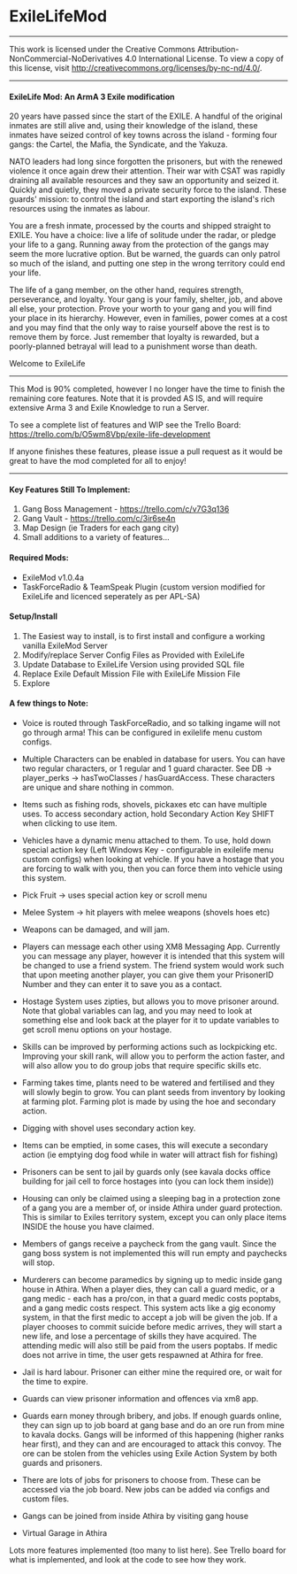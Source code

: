 # ExileLifeMod
___
This work is licensed under the Creative Commons Attribution-NonCommercial-NoDerivatives 4.0 International License.
To view a copy of this license, visit http://creativecommons.org/licenses/by-nc-nd/4.0/.
___

#### ExileLife Mod: An ArmA 3 Exile modification
20 years have passed since the start of the EXILE. A handful of the original inmates are still alive and, using their knowledge of the island, these inmates have seized control of key towns across the island - forming four gangs: the Cartel, the Mafia, the Syndicate, and the Yakuza.

NATO leaders had long since forgotten the prisoners, but with the renewed violence it once again drew their attention. Their war with CSAT was rapidly draining all available resources and they saw an opportunity and seized it. Quickly and quietly, they moved a private security force to the island. These guards' mission: to control the island and start exporting the island's rich resources using the inmates as labour.

You are a fresh inmate, processed by the courts and shipped straight to EXILE. You have a choice: live a life of solitude under the radar, or pledge your life to a gang. Running away from the protection of the gangs may seem the more lucrative option. But be warned, the guards can only patrol so much of the island, and putting one step in the wrong territory could end your life.

The life of a gang member, on the other hand, requires strength, perseverance, and loyalty. Your gang is your family, shelter, job, and above all else, your protection. Prove your worth to your gang and you will find your place in its hierarchy. However, even in families, power comes at a cost and you may find that the only way to raise yourself above the rest is to remove them by force. Just remember that loyalty is rewarded, but a poorly-planned betrayal will lead to a punishment worse than death.

Welcome to ExileLife

___

This Mod is 90% completed, however I no longer have the time to finish the remaining core features. 
Note that it is provded AS IS, and will require extensive Arma 3 and Exile Knowledge to run a Server.

To see a complete list of features and WIP see the Trello Board: https://trello.com/b/O5wm8Vbp/exile-life-development

If anyone finishes these features, please issue a pull request as it would be great to have the mod completed for all to enjoy!

___

#### Key Features Still To Implement:

1. Gang Boss Management - https://trello.com/c/v7G3q136
2. Gang Vault - https://trello.com/c/3ir6se4n
3. Map Design (ie Traders for each gang city)
4. Small additions to a variety of features...


#### Required Mods:

- ExileMod v1.0.4a
- TaskForceRadio & TeamSpeak Plugin (custom version modified for ExileLife and licenced seperately as per APL-SA)

#### Setup/Install

1. The Easiest way to install, is to first install and configure a working vanilla ExileMod Server
2. Modify/replace Server Config Files as Provided with ExileLife
3. Update Database to ExileLife Version using provided SQL file
4. Replace Exile Default Mission File with ExileLife Mission File
5. Explore


#### A few things to Note:

- Voice is routed through TaskForceRadio, and so talking ingame will not go through arma! This can be configured in exilelife menu custom configs.

- Multiple Characters can be enabled in database for users. You can have two regular characters, or 1 regular and 1 guard character. See DB -> player_perks -> hasTwoClasses / hasGuardAccess. These characters are unique and share nothing in common.

- Items such as fishing rods, shovels, pickaxes etc can have multiple uses. To access secondary action, hold Secondary Action Key SHIFT when clicking to use item.

- Vehicles have a dynamic menu attached to them. To use, hold down special action key (Left Windows Key - configurable in exilelife menu custom configs) when looking at vehicle. If you have a hostage that you are forcing to walk with you, then you can force them into vehicle using this system. 

- Pick Fruit -> uses special action key or scroll menu

- Melee System -> hit players with melee weapons (shovels hoes etc)

- Weapons can be damaged, and will jam.

- Players can message each other using XM8 Messaging App. Currently you can message any player, however it is intended that this system will be changed to use a friend system. The friend system would work such that upon meeting another player, you can give them your PrisonerID Number and they can enter it to save you as a contact.

- Hostage System uses zipties, but allows you to move prisoner around. Note that global variables can lag, and you may need to look at something else and look back at the player for it to update variables to get scroll menu options on your hostage.

- Skills can be improved by performing actions such as lockpicking etc. Improving your skill rank, will allow you to perform the action faster, and will also allow you to do group jobs that require specific skills etc.

- Farming takes time, plants need to be watered and fertilised and they will slowly begin to grow. You can plant seeds from inventory by looking at farming plot. Farming plot is made by using the hoe and secondary action.

- Digging with shovel uses secondary action key.

- Items can be emptied, in some cases, this will execute a secondary action (ie emptying dog food while in water will attract fish for fishing)

- Prisoners can be sent to jail by guards only (see kavala docks office building for jail cell to force hostages into (you can lock them inside))

- Housing can only be claimed using a sleeping bag in a protection zone of a gang you are a member of, or inside Athira under guard protection. This is similar to Exiles territory system, except you can only place items INSIDE the house you have claimed.

- Members of gangs receive a paycheck from the gang vault. Since the gang boss system is not implemented this will run empty and paychecks will stop.

- Murderers can become paramedics by signing up to medic inside gang house in Athira. When a player dies, they can call a guard medic, or a gang medic - each has a pro/con, in that a guard medic costs poptabs, and a gang medic costs respect. This system acts like a gig economy system, in that the first medic to accept a job will be given the job. If a player chooses to commit suicide before medic arrives, they will start a new life, and lose a percentage of skills they have acquired. The attending medic will also still be paid from the users poptabs. If medic does not arrive in time, the user gets respawned at Athira for free.

- Jail is hard labour. Prisoner can either mine the required ore, or wait for the time to expire.

- Guards can view prisoner information and offences via xm8 app.

- Guards earn money through bribery, and jobs. If enough guards online, they can sign up to job board at gang base and do an ore run from mine to kavala docks. Gangs will be informed of this happening (higher ranks hear first), and they can and are encouraged to attack this convoy. The ore can be stolen from the vehicles using Exile Action System by both guards and prisoners.

- There are lots of jobs for prisoners to choose from. These can be accessed via the job board. New jobs can be added via configs and custom files.

- Gangs can be joined from inside Athira by visiting gang house

- Virtual Garage in Athira

Lots more features implemented (too many to list here). 
See Trello board for what is implemented, and look at the code to see how they work.

